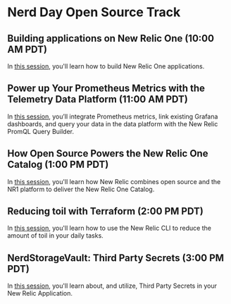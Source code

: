# Nerd Day Open Source Track

## Building applications on New Relic One (10:00 AM PDT)

In [this session](building-applications/README.md), you'll learn how to build New Relic One applications.

## Power up Your Prometheus Metrics with the Telemetry Data Platform (11:00 AM PDT)

In [this session](power-up-your-prometheus-metrics/README.md), you’ll integrate Prometheus metrics, link existing Grafana dashboards, and query your data in the data platform with the New Relic PromQL Query Builder.

## How Open Source Powers the New Relic One Catalog (1:00 PM PDT)

In [this session](nr1-catalog/README.md), you'll learn how New Relic combines open source and the NR1 platform to deliver the New Relic One Catalog.

## Reducing toil with Terraform (2:00 PM PDT)

In [this session](reducing-toil-with-terraform/README.md), you'll learn how to use the New Relic CLI to reduce the amount of toil in your daily tasks.

## NerdStorageVault: Third Party Secrets (3:00 PM PDT)

In [this session](third-party-secrets/README.md), you'll learn about, and utilize, Third Party Secrets in your New Relic Application.